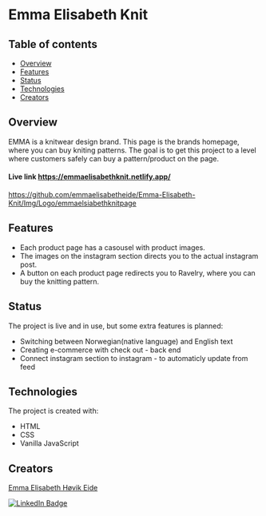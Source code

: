# Emma Elisabeth Knit

## Table of contents
* [Overview](#overview)
* [Features](#features)
* [Status](#status)
* [Technologies](#technologies)
* [Creators](#creators)

## Overview
EMMA is a knitwear design brand. This page is the brands homepage, where you can buy kniting patterns.
The goal is to get this project to a level where customers safely can buy a pattern/product on the page.

#### Live link https://emmaelisabethknit.netlify.app/

https://github.com/emmaelisabetheide/Emma-Elisabeth-Knit/Img/Logo/emmaelsiabethknitpage

## Features
- Each product page has a casousel with product images.
- The images on the instagram section directs you to the actual instagram post.
- A button on each product page redirects you to Ravelry, where you can buy the knitting pattern.

## Status
The project is live and in use, but some extra features is planned:
- Switching between Norwegian(native language) and English text
- Creating e-commerce with check out - back end
- Connect instagram section to instagram - to automaticly update from feed

## Technologies
The project is created with:
- HTML
- CSS
- Vanilla JavaScript

## Creators
[Emma Elisabeth Høvik Eide](https://github.com/emmaelisabetheide)


[![LinkedIn Badge](https://img.shields.io/badge/LinkedIn-Profile-informational?style=flat&logo=linkedin&logoColor=white&color=0D76A8)](https://www.linkedin.com/in/emmaeheide/)
